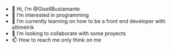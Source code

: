 - 👋 Hi, I’m @GisellBustamante
- 👀 I’m interested in programming
- 🌱 I’m currently learning on how to be a front end developer with altimetrik
- 💞️ I’m looking to collaborate with some proyects
- 📫 How to reach me only think on me

<!---
GisellBustamante/GisellBustamante is a ✨ special ✨ repository because its `README.md` (this file) appears on your GitHub profile.
You can click the Preview link to take a look at your changes.
--->
